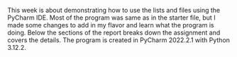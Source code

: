 This week is about demonstrating how to use the lists and files using the PyCharm IDE. Most of the program was same as in the starter file, but I made some changes to add in my flavor and learn what the program is doing. Below the sections of the report breaks down the assignment and covers the details. The program is created in PyCharm 2022.2.1 with Python 3.12.2.

